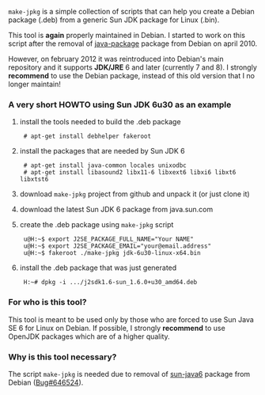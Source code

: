 `make-jpkg` is a simple collection of scripts that can help you create
a Debian package (.deb) from a generic Sun JDK package for Linux (.bin).

This tool is **again** properly maintained in Debian.
I started to work on this script after the removal of [java-package][jpkg] package from Debian on april 2010.

However, on february 2012 it was reintroduced into Debian's main repository and it supports **JDK/JRE** 6 and later (currently 7 and 8). I strongly **recommend** to use the Debian package, instead of this old version that I no longer maintain!

[jpkg]: https://tracker.debian.org/pkg/java-package


### A very short HOWTO using Sun JDK 6u30 as an example

1. install the tools needed to build the .deb package

        # apt-get install debhelper fakeroot

2. install the packages that are needed by Sun JDK 6

        # apt-get install java-common locales unixodbc
        # apt-get install libasound2 libx11-6 libxext6 libxi6 libxt6 libxtst6

3. download `make-jpkg` project from github and unpack it (or just clone it)

4. download the latest Sun JDK 6 package from java.sun.com

5. create the .deb package using `make-jpkg` script

        u@H:~$ export J2SE_PACKAGE_FULL_NAME="Your NAME"
        u@H:~$ export J2SE_PACKAGE_EMAIL="your@email.address"
        u@H:~$ fakeroot ./make-jpkg jdk-6u30-linux-x64.bin

6. install the .deb package that was just generated

        H:~# dpkg -i .../j2sdk1.6-sun_1.6.0+u30_amd64.deb


### For who is this tool?

This tool is meant to be used only by those who are forced to use Sun
Java SE 6 for Linux on Debian. If possible, I strongly **recommend** to
use OpenJDK packages which are of a higher quality.


### Why is this tool necessary?

The script `make-jpkg` is needed due to removal of [sun-java6][1] package
from Debian \([Bug#646524][2]\).

[1]: http://packages.qa.debian.org/s/sun-java6.html
[2]: http://bugs.debian.org/646524
